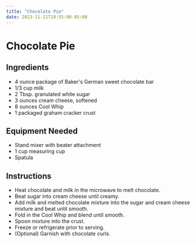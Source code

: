 ```yaml
---
title: "Chocolate Pie"
date: 2023-11-21T19:55:00-05:00
---
```


# Chocolate Pie

## Ingredients

- 4 ounce package of Baker's German sweet chocolate bar
- 1/3 cup milk
- 2 Tbsp. granulated white sugar
- 3 ounces cream cheese, softened
- 8 ounces Cool Whip
- 1 packaged graham cracker crust

## Equipment Needed

- Stand mixer with beater attachment
- 1 cup measuring cup
- Spatula

## Instructions

- Heat chocolate and milk in the microwave to melt chocolate.
- Beat sugar into cream cheese until creamy.
- Add milk and melted chocolate mixture into the sugar and cream cheese mixture and beat until smooth.
- Fold in the Cool Whip and blend until smooth.
- Spoon mixture into the crust.
- Freeze or refrigerate prior to serving.
- (Optional) Garnish with chocolate curls.
